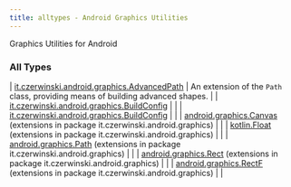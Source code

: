 ```yaml
---
title: alltypes - Android Graphics Utilities
---
```


Graphics Utilities for Android

### All Types

| [it.czerwinski.android.graphics.AdvancedPath](../it.czerwinski.android.graphics/-advanced-path/index.html) | An extension of the `Path` class, providing means of building advanced shapes. |
| [it.czerwinski.android.graphics.BuildConfig](../it.czerwinski.android.graphics/-build-config/index.html) |  |
| [it.czerwinski.android.graphics.BuildConfig](../it.czerwinski.android.graphics/-build-config/index.html) |  |
| [android.graphics.Canvas](../it.czerwinski.android.graphics/android.graphics.-canvas/index.html) (extensions in package it.czerwinski.android.graphics) |  |
| [kotlin.Float](../it.czerwinski.android.graphics/kotlin.-float/index.html) (extensions in package it.czerwinski.android.graphics) |  |
| [android.graphics.Path](../it.czerwinski.android.graphics/android.graphics.-path/index.html) (extensions in package it.czerwinski.android.graphics) |  |
| [android.graphics.Rect](../it.czerwinski.android.graphics/android.graphics.-rect/index.html) (extensions in package it.czerwinski.android.graphics) |  |
| [android.graphics.RectF](../it.czerwinski.android.graphics/android.graphics.-rect-f/index.html) (extensions in package it.czerwinski.android.graphics) |  |

